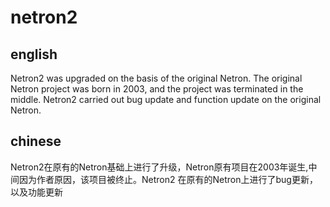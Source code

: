 # netron2
## english
Netron2 was upgraded on the basis of the original Netron. The original Netron project was born in 2003, and the project was terminated in the middle. Netron2 carried out bug update and function update on the original Netron.

## chinese
Netron2在原有的Netron基础上进行了升级，Netron原有项目在2003年诞生,中间因为作者原因，该项目被终止。Netron2 在原有的Netron上进行了bug更新，以及功能更新
